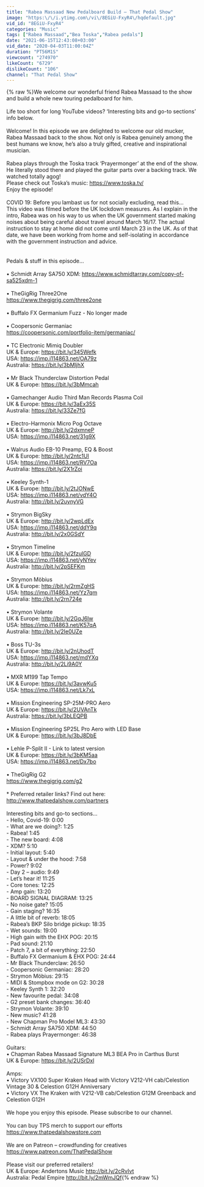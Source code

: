 ```yaml
---
title: "Rabea Massaad New Pedalboard Build – That Pedal Show"
image: "https:\/\/i.ytimg.com\/vi\/8EGiU-FxyR4\/hqdefault.jpg"
vid_id: "8EGiU-FxyR4"
categories: "Music"
tags: ["Rabea Massaad","Bea Toska","Rabea pedals"]
date: "2021-06-15T12:43:08+03:00"
vid_date: "2020-04-03T11:00:04Z"
duration: "PT56M1S"
viewcount: "274970"
likeCount: "6729"
dislikeCount: "106"
channel: "That Pedal Show"
---
```

{% raw %}We welcome our wonderful friend Rabea Massaad to the show and build a whole new touring pedalboard for him.<br /><br />Life too short for long YouTube videos? ‘Interesting bits and go-to sections’ info below.<br /><br />Welcome! In this episode we are delighted to welcome our old mucker, Rabea Massaad back to the show. Not only is Rabea genuinely among the best humans we know, he’s also a truly gifted, creative and inspirational musician.<br /><br />Rabea plays through the Toska track ‘Prayermonger’ at the end of the show. He literally stood there and played the guitar parts over a backing track. We watched totally agog! <br />Please check out Toska’s music: <a rel="nofollow" target="blank" href="https://www.toska.tv/">https://www.toska.tv/</a><br />Enjoy the episode!<br /><br />COVID 19: Before you lambast us for not socially excluding, read this…<br />This video was filmed before the UK lockdown measures. As I explain in the intro, Rabea was on his way to us when the UK government started making noises about being careful about travel around March 16/17. The actual instruction to stay at home did not come until March 23 in the UK. As of that date, we have been working from home and self-isolating in accordance with the government instruction and advice. <br /><br /><br />Pedals &amp; stuff in this episode…<br /><br />• Schmidt Array SA750 XDM: <a rel="nofollow" target="blank" href="https://www.schmidtarray.com/copy-of-sa525xdm-1">https://www.schmidtarray.com/copy-of-sa525xdm-1</a><br /><br />• TheGigRig Three2One<br /><a rel="nofollow" target="blank" href="https://www.thegigrig.com/three2one">https://www.thegigrig.com/three2one</a><br /><br />• Buffalo FX Germanium Fuzz - No longer made<br /><br />• Coopersonic Germaniac<br /><a rel="nofollow" target="blank" href="https://coopersonic.com/portfolio-item/germaniac/">https://coopersonic.com/portfolio-item/germaniac/</a><br /><br />• TC Electronic Mimiq Doubler<br />UK &amp; Europe: <a rel="nofollow" target="blank" href="https://bit.ly/345Wefk">https://bit.ly/345Wefk</a><br />USA: <a rel="nofollow" target="blank" href="https://imp.i114863.net/OA79z">https://imp.i114863.net/OA79z</a><br />Australia: <a rel="nofollow" target="blank" href="https://bit.ly/3bMljhX">https://bit.ly/3bMljhX</a><br /><br />• Mr Black Thunderclaw Distortion Pedal<br />UK &amp; Europe: <a rel="nofollow" target="blank" href="https://bit.ly/3bMmcah">https://bit.ly/3bMmcah</a><br /><br />• Gamechanger Audio Third Man Records Plasma Coil<br />UK &amp; Europe: <a rel="nofollow" target="blank" href="https://bit.ly/3aEx35S">https://bit.ly/3aEx35S</a><br />Australia: <a rel="nofollow" target="blank" href="https://bit.ly/33Ze7fG">https://bit.ly/33Ze7fG</a><br /><br />• Electro-Harmonix Micro Pog Octave<br />UK &amp; Europe: <a rel="nofollow" target="blank" href="http://bit.ly/2dxmneP">http://bit.ly/2dxmneP</a><br />USA: <a rel="nofollow" target="blank" href="https://imp.i114863.net/31g9X">https://imp.i114863.net/31g9X</a><br /><br />• Walrus Audio EB-10 Preamp, EQ &amp; Boost<br />UK &amp; Europe: <a rel="nofollow" target="blank" href="http://bit.ly/2ntc1Ul">http://bit.ly/2ntc1Ul</a><br />USA: <a rel="nofollow" target="blank" href="https://imp.i114863.net/RV7Oa">https://imp.i114863.net/RV7Oa</a><br />Australia: <a rel="nofollow" target="blank" href="https://bit.ly/2X1rZoi">https://bit.ly/2X1rZoi</a><br /><br />• Keeley Synth-1<br />UK &amp; Europe: <a rel="nofollow" target="blank" href="http://bit.ly/2tJONwE">http://bit.ly/2tJONwE</a><br />USA: <a rel="nofollow" target="blank" href="https://imp.i114863.net/vdY4O">https://imp.i114863.net/vdY4O</a><br />Australia: <a rel="nofollow" target="blank" href="http://bit.ly/2uynyVG">http://bit.ly/2uynyVG</a><br /><br />• Strymon BigSky<br />UK &amp; Europe: <a rel="nofollow" target="blank" href="http://bit.ly/2wpLdEx">http://bit.ly/2wpLdEx</a><br />USA: <a rel="nofollow" target="blank" href="https://imp.i114863.net/ddY9q">https://imp.i114863.net/ddY9q</a><br />Australia: <a rel="nofollow" target="blank" href="http://bit.ly/2x0GSdY">http://bit.ly/2x0GSdY</a><br /><br />• Strymon Timeline<br />UK &amp; Europe: <a rel="nofollow" target="blank" href="http://bit.ly/2fzulGD">http://bit.ly/2fzulGD</a><br />USA: <a rel="nofollow" target="blank" href="https://imp.i114863.net/yNYev">https://imp.i114863.net/yNYev</a><br />Australia: <a rel="nofollow" target="blank" href="http://bit.ly/2pSEFKm">http://bit.ly/2pSEFKm</a><br /><br />• Strymon Möbius<br />UK &amp; Europe: <a rel="nofollow" target="blank" href="http://bit.ly/2rmZgHS">http://bit.ly/2rmZgHS</a><br />USA: <a rel="nofollow" target="blank" href="https://imp.i114863.net/Yz7qm">https://imp.i114863.net/Yz7qm</a><br />Australia: <a rel="nofollow" target="blank" href="http://bit.ly/2rn724e">http://bit.ly/2rn724e</a><br /><br />• Strymon Volante<br />UK &amp; Europe: <a rel="nofollow" target="blank" href="http://bit.ly/2GqJ6Iw">http://bit.ly/2GqJ6Iw</a><br />USA: <a rel="nofollow" target="blank" href="https://imp.i114863.net/K57qA">https://imp.i114863.net/K57qA</a><br />Australia: <a rel="nofollow" target="blank" href="http://bit.ly/2Ie0UZe">http://bit.ly/2Ie0UZe</a><br /><br />• Boss TU-3s<br />UK &amp; Europe: <a rel="nofollow" target="blank" href="http://bit.ly/2nUhodT">http://bit.ly/2nUhodT</a><br />USA: <a rel="nofollow" target="blank" href="https://imp.i114863.net/mdYXq">https://imp.i114863.net/mdYXq</a><br />Australia: <a rel="nofollow" target="blank" href="http://bit.ly/2Li9A0Y">http://bit.ly/2Li9A0Y</a><br /><br />• MXR M199 Tap Tempo<br />UK &amp; Europe: <a rel="nofollow" target="blank" href="https://bit.ly/3avwKu5">https://bit.ly/3avwKu5</a><br />USA: <a rel="nofollow" target="blank" href="https://imp.i114863.net/Lk7xL">https://imp.i114863.net/Lk7xL</a><br /><br />• Mission Engineering SP-25M-PRO Aero<br />UK &amp; Europe: <a rel="nofollow" target="blank" href="https://bit.ly/2UVAnTk">https://bit.ly/2UVAnTk</a><br />Australia: <a rel="nofollow" target="blank" href="https://bit.ly/3bLEQPB">https://bit.ly/3bLEQPB</a><br /><br />• Mission Engineering SP25L Pro Aero with LED Base<br />UK &amp; Europe: <a rel="nofollow" target="blank" href="https://bit.ly/3bJ8DbE">https://bit.ly/3bJ8DbE</a><br /><br />• Lehle P-Split II - Link to latest version<br />UK &amp; Europe: <a rel="nofollow" target="blank" href="https://bit.ly/3bKM5aa">https://bit.ly/3bKM5aa</a><br />USA: <a rel="nofollow" target="blank" href="https://imp.i114863.net/Dx7bo">https://imp.i114863.net/Dx7bo</a><br /><br />• TheGigRig G2<br /><a rel="nofollow" target="blank" href="https://www.thegigrig.com/g2">https://www.thegigrig.com/g2</a><br /><br />* Preferred retailer links? Find out here: <a rel="nofollow" target="blank" href="http://www.thatpedalshow.com/partners">http://www.thatpedalshow.com/partners</a><br /><br />Interesting bits and go-to sections…<br />- Hello, Covid-19: 0:00<br />- What are we doing?: 1:25<br />- Rabea! 1:45<br />- The new board: 4:08<br />- XDM? 5:10<br />- Initial layout: 5:40<br />- Layout &amp; under the hood: 7:58<br />- Power? 9:02<br />- Day 2 – audio: 9:49<br />- Let’s hear it! 11:25<br />- Core tones: 12:25<br />- Amp gain: 13:20<br />- BOARD SIGNAL DIAGRAM: 13:25<br />- No noise gate? 15:05<br />- Gain staging? 16:35<br />- A little bit of reverb: 18:05<br />- Rabea’s BKP Silo bridge pickup: 18:35<br />- Wet sounds: 19:00<br />- High gain with the EHX POG: 20:15<br />- Pad sound: 21:10<br />- Patch 7, a bit of everything: 22:50<br />- Buffalo FX Germanium &amp; EHX POG: 24:44<br />- Mr Black Thunderclaw: 26:50<br />- Coopersonic Germaniac: 28:20<br />- Strymon Möbius: 29:15<br />- MIDI &amp; Stompbox mode on G2: 30:28<br />- Keeley Synth 1: 32:20<br />- New favourite pedal: 34:08<br />- G2 preset bank changes: 36:40<br />- Strymon Volante: 39:10<br />- New music? 41:28<br />- New Chapman Pro Model ML3: 43:30<br />- Schmidt Array SA750 XDM: 44:50<br />- Rabea plays Prayermonger: 46:38<br /><br />Guitars:<br />• Chapman Rabea Massaad Signature ML3 BEA Pro in Carthus Burst<br />UK &amp; Europe: <a rel="nofollow" target="blank" href="https://bit.ly/2USrDxl">https://bit.ly/2USrDxl</a><br /><br />Amps:<br />• Victory VX100 Super Kraken Head with Victory V212-VH cab/Celestion Vintage 30 &amp; Celestion G12H Anniversary<br />• Victory VX The Kraken with V212-VB cab/Celestion G12M Greenback and Celestion G12H<br /><br />We hope you enjoy this episode. Please subscribe to our channel.<br /><br />You can buy TPS merch to support our efforts <a rel="nofollow" target="blank" href="https://www.thatpedalshowstore.com">https://www.thatpedalshowstore.com</a><br /><br />We are on Patreon – crowdfunding for creatives<br /><a rel="nofollow" target="blank" href="https://www.patreon.com/ThatPedalShow">https://www.patreon.com/ThatPedalShow</a><br /><br />Please visit our preferred retailers!<br />UK &amp; Europe: Andertons Music <a rel="nofollow" target="blank" href="http://bit.ly/2cRvIvt">http://bit.ly/2cRvIvt</a><br />Australia: Pedal Empire <a rel="nofollow" target="blank" href="http://bit.ly/2mWmJQf">http://bit.ly/2mWmJQf</a>{% endraw %}

